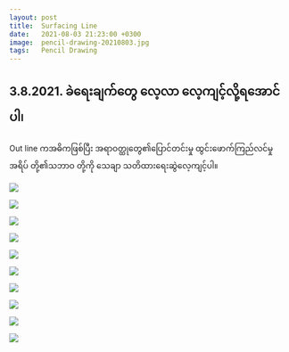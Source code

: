 ```yaml
---
layout: post
title:  Surfacing Line
date:   2021-08-03 21:23:00 +0300
image:  pencil-drawing-20210803.jpg
tags:   Pencil Drawing
---
```

## 3.8.2021. ခဲရေးချက်တွေ လေ့လာ လေ့ကျင့်လို့ရအောင်ပါ၊
Out line ကအဓိကဖြစ်ပြီး အရာဝတ္ထုတွေ၏ပြောင်တင်းမှု ထွင်းဖောက်ကြည်လင်မှု အရိပ် တို့၏သဘာဝ တို့ကို သေချာ သတိထားရေးဆွဲလေ့ကျင့်ပါ။

![]({{site.baseurl}}/img/pencil-drawing-20210803/01.jpg)

![]({{site.baseurl}}/img/pencil-drawing-20210803/02.jpg)

![]({{site.baseurl}}/img/pencil-drawing-20210803/03.jpg)

![]({{site.baseurl}}/img/pencil-drawing-20210803/04.jpg)

![]({{site.baseurl}}/img/pencil-drawing-20210803/05.jpg)

![]({{site.baseurl}}/img/pencil-drawing-20210803/06.jpg)

![]({{site.baseurl}}/img/pencil-drawing-20210803/07.jpg)

![]({{site.baseurl}}/img/pencil-drawing-20210803/08.jpg)

![]({{site.baseurl}}/img/pencil-drawing-20210803/09.jpg)

![]({{site.baseurl}}/img/pencil-drawing-20210803/10.jpg)